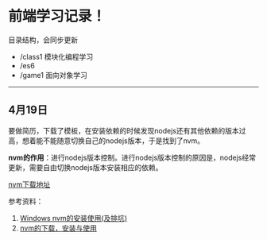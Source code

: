 # 前端学习记录！

目录结构，会同步更新

- /class1 模块化编程学习
- /es6
- /game1 面向对象学习

____

## 4月19日

要做简历，下载了模板，在安装依赖的时候发现nodejs还有其他依赖的版本过高，想着能不能随意切换自己的nodejs版本，于是找到了nvm。

**nvm的作用**：进行nodejs版本控制。进行nodejs版本控制的原因是，nodejs经常更新，需要自由切换nodejs版本安装相应的依赖。

[nvm下载地址](https://github.com/coreybutler/nvm-windows/releases)

参考资料：

1. [Windows nvm的安装使用(及排坑)](https://zhuanlan.zhihu.com/p/81801605)
2. [nvm的下载，安装与使用](https://juejin.im/post/5ce35796e51d454f71439c28)



